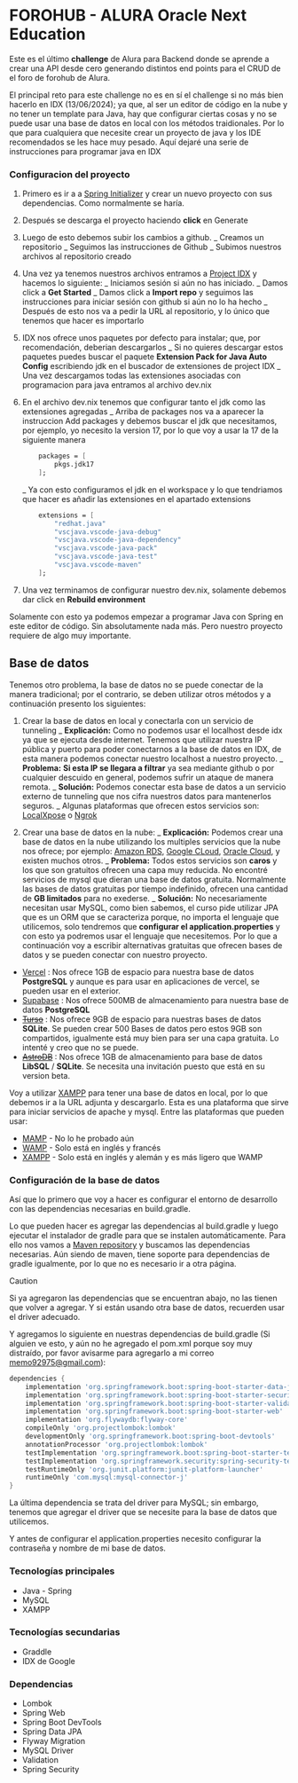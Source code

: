 # FOROHUB - ALURA Oracle Next Education

Este es el último **challenge** de Alura para Backend donde se aprende a crear una API desde cero generando distintos end points para el CRUD de el foro de forohub de Alura.

El principal reto para este challenge no es en sí el challenge si no más bien hacerlo en IDX (13/06/2024); ya que, al ser un editor de código en la nube y no tener un template para Java, hay que configurar ciertas cosas y no se puede usar una base de datos en local con los métodos traidionales. Por lo que para cualquiera que necesite crear un proyecto de java y los IDE recomendados se les hace muy pesado. Aquí dejaré una serie de instrucciones para programar java en IDX

### Configuracion del proyecto

1. Primero es ir a a [Spring Initializer](https://start.spring.io/) y crear un nuevo proyecto con sus dependencias. Como normalmente se haría.
2. Después se descarga el proyecto haciendo **click** en Generate
3. Luego de esto debemos subir los cambios a github.
    _ Creamos un repositorio
    _ Seguimos las instrucciones de Github
    _ Subimos nuestros archivos al repositorio creado
4. Una vez ya tenemos nuestros archivos entramos a [Project IDX](https://idx.google.com/) y hacemos lo siguiente:
    _ Iniciamos sesión si aún no has iniciado.
    _ Damos click a **Get Started**
    _ Damos click a **Import repo** y seguimos las instrucciones para iniciar sesión con github si aún no lo ha hecho
    _ Después de esto nos va a pedir la URL al repositorio, y lo único que tenemos que hacer es importarlo
5. IDX nos ofrece unos paquetes por defecto para instalar; que, por recomendación, deberian descargarlos
    _ Si no quieres descargar estos paquetes puedes buscar el paquete **Extension Pack for Java Auto Config** escribiendo jdk en el buscador de extensiones de project IDX
    _ Una vez descargamos todas las extensiones asociadas con programacion para java entramos al archivo dev.nix
6. En el archivo dev.nix tenemos que configurar tanto el jdk como las extensiones agregadas
    _ Arriba de packages nos va a aparecer la instruccion Add packages y debemos buscar el jdk que necesitamos, por ejemplo, yo necesito la version 17, por lo que voy a usar la 17 de la siguiente manera
    ```nix
        packages = [
            pkgs.jdk17
        ];
    ```

    _ Ya con esto configuramos el jdk en el workspace y lo que tendriamos que hacer es añadir las extensiones en el apartado extensions 
    ```nix
        extensions = [
            "redhat.java"
            "vscjava.vscode-java-debug"
            "vscjava.vscode-java-dependency"
            "vscjava.vscode-java-pack"
            "vscjava.vscode-java-test"
            "vscjava.vscode-maven"
        ];
    ```
    
7. Una vez terminamos de configurar nuestro dev.nix, solamente debemos dar click en **Rebuild environment**

Solamente con esto ya podemos empezar a programar Java con Spring en este editor de código. Sin absolutamente nada más. Pero nuestro proyecto requiere de algo muy importante.

## Base de datos

Tenemos otro problema, la base de datos no se puede conectar de la manera tradicional; por el contrario, se deben utilizar otros métodos y a continuación presento los siguientes:

1. Crear la base de datos en local y conectarla con un servicio de tunneling
    _ **Explicación:** Como no podemos usar el localhost desde idx ya que se ejecuta desde internet. Tenemos que utilizar nuestra IP pública y puerto para poder conectarnos a la base de datos en IDX, de esta manera podemos conectar nuestro localhost a nuestro proyecto. 
    _ **Problema:** **Si esta IP se llegara a filtrar** ya sea mediante github o por cualquier descuido en general, podemos sufrir un ataque de manera remota.
    _ **Solución:** Podemos conectar esta base de datos a un servicio externo de tunneling que nos cifra nuestros datos para mantenerlos seguros.
    _ Algunas plataformas que ofrecen estos servicios son: [LocalXpose](https://localxpose.io/) o [Ngrok](https://ngrok.com/)

2. Crear una base de datos en la nube:
    _ **Explicación:** Podemos crear una base de datos en la nube utilizando los multiples servicios que la nube nos ofrece; por ejemplo: [Amazon RDS](https://aws.amazon.com/rds/), [Google CLoud](https://cloud.google.com/), [Oracle Cloud](https://www.oracle.com/cloud/), y existen muchos otros.
    _ **Problema:** Todos estos servicios son **caros** y los que son gratuitos ofrecen una capa muy reducida. No encontré servicios de mysql que dieran una base de datos gratuita. Normalmente las bases de datos gratuitas por tiempo indefinido, ofrecen una cantidad de **GB limitados** para no exederse.
    _ **Solución:** No necesariamente necesitan usar MySQL, como bien sabemos, el curso pide utilizar JPA que es un ORM que se caracteriza porque, no importa el lenguaje que utilicemos, solo tendremos que **configurar el application.properties** y con esto ya podremos usar el lenguaje que necesitemos. Por lo que a continuación voy a escribir alternativas gratuitas que ofrecen bases de datos y se pueden conectar con nuestro proyecto.

* [Vercel](https://vercel.com/) : Nos ofrece 1GB de espacio para nuestra base de datos **PostgreSQL** y aunque es para usar en aplicaciones de vercel, se pueden usar en el exterior.
* [Supabase](https://supabase.com/) : Nos ofrece 500MB de almacenamiento para nuestra base de datos **PostgreSQL**
* ~~[Turso](https://turso.tech/)~~ : Nos ofrece 9GB de espacio para nuestras bases de datos **SQLite**. Se pueden crear 500 Bases de datos pero estos 9GB son compartidos, igualmente está muy bien para ser una capa gratuita. Lo intenté y creo que no se puede.
* ~~[AstroDB](https://astro.build/db/)~~ : Nos ofrece 1GB de almacenamiento para base de datos **LibSQL** / **SQLite**. Se necesita una invitación puesto que está en su version beta.

Voy a utilizar [XAMPP](https://www.apachefriends.org/download.html) para tener una base de datos en local, por lo que debemos ir a la URL adjunta y descargarlo. Esta es una plataforma que sirve para iniciar servicios de apache y mysql.
Entre las plataformas que pueden usar:
* [MAMP](https://www.mamp.info/en/downloads/) - No lo he probado aún
* [WAMP](https://www.wampserver.com/) - Solo está en inglés y francés
* [XAMPP](https://www.apachefriends.org/download.html) - Solo está en inglés y alemán y es más ligero que WAMP


### Configuración de la base de datos

Así que lo primero que voy a hacer es configurar el entorno de desarrollo con las dependencias necesarias en build.gradle.

Lo que pueden hacer es agregar las dependencias al build.gradle y luego ejecutar el instalador de gradle para que se instalen automáticamente. Para ello nos vamos a [Maven repository](https://mvnrepository.com/) y buscamos las dependencias necesarias. Aún siendo de maven, tiene soporte para dependencias de gradle igualmente, por lo que no es necesario ir a otra página.

> [!CAUTION]
> Si ya agregaron las dependencias que se encuentran abajo, no las tienen que volver a agregar.
> Y si están usando otra base de datos, recuerden usar el driver adecuado.

Y agregamos lo siguiente en nuestras dependencias de build.gradle (Si alguien ve esto, y aún no he agregado el pom.xml porque soy muy distraído, por favor avisarme para agregarlo a mi correo memo92975@gmail.com):

```build.gradle
dependencies {
	implementation 'org.springframework.boot:spring-boot-starter-data-jpa'
	implementation 'org.springframework.boot:spring-boot-starter-security'
	implementation 'org.springframework.boot:spring-boot-starter-validation'
	implementation 'org.springframework.boot:spring-boot-starter-web'
	implementation 'org.flywaydb:flyway-core'
	compileOnly 'org.projectlombok:lombok'
	developmentOnly 'org.springframework.boot:spring-boot-devtools'
	annotationProcessor 'org.projectlombok:lombok'
	testImplementation 'org.springframework.boot:spring-boot-starter-test'
	testImplementation 'org.springframework.security:spring-security-test'
	testRuntimeOnly 'org.junit.platform:junit-platform-launcher'
	runtimeOnly 'com.mysql:mysql-connector-j'
}
```
La última dependencia se trata del driver para MySQL; sin embargo, tenemos que agregar el driver que se necesite para la base de datos que utilicemos.

Y antes de configurar el application.properties necesito configurar la contraseña y nombre de mi base de datos.


### Tecnologías principales

* Java - Spring
* MySQL
* XAMPP

### Tecnologías secundarias

* Graddle
* IDX de Google

### Dependencias

* Lombok
* Spring Web
* Spring Boot DevTools
* Spring Data JPA
* Flyway Migration
* MySQL Driver
* Validation
* Spring Security
